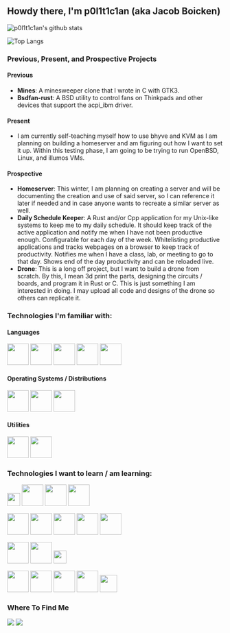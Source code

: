 ## Howdy there, I'm p0l1t1c1an (aka Jacob Boicken)

![p0l1t1c1an's github stats](https://github-readme-stats.vercel.app/api?username=p0l1t1c1an&include_all_commits=true&show_icons=true&theme=monokai)

![Top Langs](https://github-readme-stats.vercel.app/api/top-langs/?username=p0l1t1c1an&theme=monokai&hide=shell&layout=compact&card_width=444)

### Previous, Present, and Prospective Projects
#### Previous
- **Mines**: A minesweeper clone that I wrote in C with GTK3. 
- **Bsdfan-rust**: A BSD utility to control fans on Thinkpads and other devices that support the acpi_ibm driver.  

#### Present
- I am currently self-teaching myself how to use bhyve and KVM as I am planning on building a homeserver and am 
figuring out how I want to set it up.  Within this testing phase, I am going to be trying to run OpenBSD, Linux, and illumos VMs.

#### Prospective
- **Homeserver**: This winter, I am planning on creating a server and will be documenting the creation and 
use of said server, so I can reference it later if needed and in case anyone wants to recreate a similar server as well.
- **Daily Schedule Keeper**: A Rust and/or Cpp application for my Unix-like systems to keep me to my daily schedule. 
It should keep track of the active application and notify me when I have not been productive enough. Configurable for each day of the week.
Whitelisting productive applications and tracks webpages on a browser to keep track of productivity.
Notifies me when I have a class, lab, or meeting to go to that day. Shows end of the day productivity and can be reloaded live.
- **Drone**: This is a long off project, but I want to build a drone from scratch. By this, I mean 3d print the parts, 
designing the circuits / boards, and program it in Rust or C. This is just something I am interested in doing. 
I may upload all code and designs of the drone so others can replicate it.

### Technologies I'm familiar with:
#### Languages
<div>
  
  [<img src="https://upload.wikimedia.org/wikipedia/commons/d/d5/Rust_programming_language_black_logo.svg" width="50px" />][rust]
  [<img src="https://upload.wikimedia.org/wikipedia/commons/archive/3/35/20190417225046%21The_C_Programming_Language_logo.svg" width="50px" />][c]
  [<img src="https://upload.wikimedia.org/wikipedia/commons/1/18/ISO_C%2B%2B_Logo.svg" height="50px" />][cpp]
  [<img src="https://upload.wikimedia.org/wikipedia/commons/c/c3/Python-logo-notext.svg" width="50px" />][python]
  [<img src="https://image.flaticon.com/icons/svg/226/226777.svg" width="50px" />][java]

</div>
  
#### Operating Systems / Distributions
<div>
  
  [<img src="https://upload.wikimedia.org/wikipedia/commons/c/c2/Font_Awesome_5_brands_freebsd.svg" width="50px" />][free]
  [<img src="https://dominicm.com/wp-content/uploads/2015/11/arch-linux.png" width="50px" />][arch]
  [<img src="https://upload.wikimedia.org/wikipedia/commons/1/16/Ubuntu_and_Ubuntu_Server_Icon.png" width="50px" />][ubuntu]

</div>

#### Utilities
<div>
  
  [<img src="https://upload.wikimedia.org/wikipedia/commons/4/4a/Vim_gloss_128.png" width="50px" />][vim]
  [<img src="https://upload.wikimedia.org/wikipedia/commons/3/3f/Git_icon.svg" width="50px" />][git]

</div>

### Technologies I want to learn / am learning:
<div>
  
  [<img src="https://upload.wikimedia.org/wikipedia/commons/0/05/Go_Logo_Blue.svg" height="30px" />][go]
  [<img src="https://i.pinimg.com/236x/5b/26/f8/5b26f83351937031dd12f1b3743f712e.jpg" width="50px" />][asm]
  [<img src="https://upload.wikimedia.org/wikipedia/commons/5/51/Mysql.svg" width="50px" />][sql]
  [<img src="https://upload.wikimedia.org/wikipedia/commons/1/1c/Haskell-Logo.svg" width="50px" />][haskell]

  [<img src="https://static.redhat.com/libs/redhat/brand-assets/latest/corp/logo--hat-only.svg" width="50px" />][red]
  [<img src="https://static.ixsystems.co/uploads/2016/04/freenas_shark-150x150.png" width="50px" />][nas]
  [<img src="https://upload.wikimedia.org/wikipedia/commons/4/4b/Kali_Linux_2.0_wordmark.svg" width="50px" />][kali]
  [<img src="https://upload.wikimedia.org/wikipedia/en/8/89/IllumosPhoenixRGB.png" width="50px" />][illumos]
  [<img src="https://upload.wikimedia.org/wikipedia/commons/4/4c/Puffy_mascot_openbsd.gif" width="50px" />][openbsd]

  [<img src="https://www.docker.com/sites/default/files/d8/styles/role_icon/public/2019-07/Moby-logo.png?itok=sYH_JEaJ" width="50px" />][docker]
  [<img src="https://bhyvecon.org/bhyve.png" width="50px" />][bhyve]
  [<img src="https://upload.wikimedia.org/wikipedia/commons/7/70/Kvmbanner-logo2_1.png" height="30px" />][kvm]
  
  [<img src="https://infosecaddicts.com/wp-content/uploads/2017/07/john.png" width="50px" />][john]
  [<img src="https://upload.wikimedia.org/wikipedia/commons/d/df/Wireshark_icon.svg" width="50px" />][wire]
  [<img src="https://nmap.org/images/nmap-logo-64px.svg" height="50px" />][nmap]
  [<img src="https://pbs.twimg.com/profile_images/580131056629735424/2ENTk2K2_400x400.png" width="50px" />][metasploit]
  [<img src="https://aircrack-ng.org/resources/aircrack-ng-new-logo.jpg" height="40px" />][aircrack]

</div>

### Where To Find Me
<div>
  
  [<img src="https://img.shields.io/badge/GitHub-%2312100E.svg?&style=for-the-badge&logo=Github&logoColor=white" />][github]
  [<img src="https://img.shields.io/badge/linkedin-%230077B5.svg?&style=for-the-badge&logo=linkedin&logoColor=white" />][linkedin]

</div>


<!-- What I know -->
[rust]: https://rust-lang.org
[c]: https://clang.llvm.org/
[cpp]: https://www.cplusplus.com/
[python]: https://python.org
[java]: https://openjdk.java.net/

[free]: https://www.freebsd.org/
[arch]: https://www.archlinux.org/
[ubuntu]: https://ubuntu.com/

[vim]: http://www.vim.org
[git]: https://git-scm.org


<!-- What I want to know -->
[asm]: https://en.wikipedia.org/wiki/Assembly_language
[go]: https://golang.org/
[sql]: https://en.wikipedia.org/wiki/SQL
[haskell]: https://haskell.org/

[red]: https://www.redhat.com/en
[nas]: https://www.freenas.org/
[kali]: https://www.kali.org/
[illumos]: https://www.illumos.org/
[openbsd]: https://www.openbsd.org/

[docker]: https://docker.com
[bhyve]: https://bhyve.org/
[kvm]: https://www.linux-kvm.org

[john]: https://github.com/magnumripper/JohnTheRipper
[wire]: https://www.wireshark.org/
[nmap]: https://nmap.org/
[aircrack]: https://www.aircrack-ng.org/
[metasploit]: https://www.metasploit.com/

<!-- Where to Find Me -->
[github]: https://github.com/p0l1t1c1an
[linkedin]: https://www.linkedin.com/in/jacob-boicken-0201571b7/


